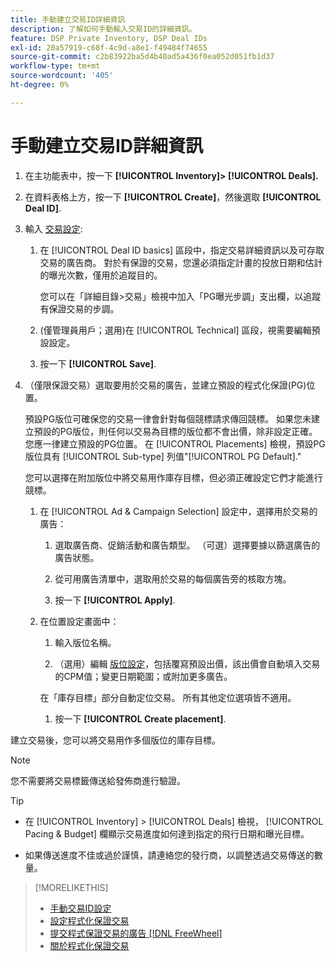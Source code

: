 ```yaml
---
title: 手動建立交易ID詳細資訊
description: 了解如何手動輸入交易ID的詳細資訊。
feature: DSP Private Inventory, DSP Deal IDs
exl-id: 20a57919-c68f-4c9d-a8e1-f49484f74655
source-git-commit: c2b83922ba5d4b40ad5a436f0ea052d051fb1d37
workflow-type: tm+mt
source-wordcount: '405'
ht-degree: 0%

---
```


# 手動建立交易ID詳細資訊

1. 在主功能表中，按一下 **[!UICONTROL Inventory]> [!UICONTROL Deals].**

1. 在資料表格上方，按一下 **[!UICONTROL Create]**，然後選取 **[!UICONTROL Deal ID]**.

1. 輸入 [交易設定](deal-id-settings.md):

   1. 在 [!UICONTROL Deal ID basics] 區段中，指定交易詳細資訊以及可存取交易的廣告商。 對於有保證的交易，您還必須指定計畫的投放日期和估計的曝光次數，僅用於追蹤目的。

      您可以在「詳細目錄>交易」檢視中加入「PG曝光步調」支出欄，以追蹤有保證交易的步調。

   1. (僅管理員用戶；選用)在 [!UICONTROL Technical] 區段，視需要編輯預設設定。

   1. 按一下 **[!UICONTROL Save]**.

1. （僅限保證交易）選取要用於交易的廣告，並建立預設的程式化保證(PG)位置。

   預設PG版位可確保您的交易一律會針對每個競標請求傳回競標。 如果您未建立預設的PG版位，則任何以交易為目標的版位都不會出價，除非設定正確。 您應一律建立預設的PG位置。 在 [!UICONTROL Placements] 檢視，預設PG版位具有 [!UICONTROL Sub-type] 列值&quot;[!UICONTROL PG Default].&quot;

   您可以選擇在附加版位中將交易用作庫存目標，但必須正確設定它們才能進行競標。

   1. 在 [!UICONTROL Ad & Campaign Selection] 設定中，選擇用於交易的廣告：

      1. 選取廣告商、促銷活動和廣告類型。 （可選）選擇要據以篩選廣告的廣告狀態。

      1. 從可用廣告清單中，選取用於交易的每個廣告旁的核取方塊。

      1. 按一下 **[!UICONTROL Apply]**.
   1. 在位置設定畫面中：

      1. 輸入版位名稱。

      1. （選用）編輯 [版位設定](/help/dsp/campaign-management/placements/placement-settings.md)，包括覆寫預設出價，該出價會自動填入交易的CPM值；變更日期範圍；或附加更多廣告。

      在「庫存目標」部分自動定位交易。 所有其他定位選項皆不適用。

      1. 按一下 **[!UICONTROL Create placement]**.



建立交易後，您可以將交易用作多個版位的庫存目標。

>[!NOTE]
>
> 您不需要將交易標籤傳送給發佈商進行驗證。

>[!TIP]
>
>* 在 [!UICONTROL Inventory] > [!UICONTROL Deals] 檢視， [!UICONTROL Pacing & Budget] 欄顯示交易進度如何達到指定的飛行日期和曝光目標。
>
>* 如果傳送進度不佳或過於謹慎，請連絡您的發行商，以調整透過交易傳送的數量。


>[!MORELIKETHIS]
>
>* [手動交易ID設定](deal-id-settings.md)
>* [設定程式化保證交易](programmatic-guaranteed-set-up.md)
>* [提交程式保證交易的廣告 [!DNL FreeWheel]](freewheel-submit.md)
>* [關於程式化保證交易](programmatic-guaranteed-about.md)

<!-- >* [Specify Placements and Ads for a Private Deal](deal-id-attach-placements.md)-->
